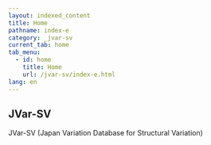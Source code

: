 ```yaml
---
layout: indexed_content
title: Home
pathname: index-e
category: _jvar-sv
current_tab: home
tab_menu:
  - id: home
    title: Home
    url: /jvar-sv/index-e.html
lang: en
---
```


## JVar-SV

JVar-SV (Japan Variation Database for Structural Variation)

